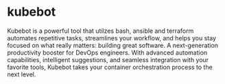 # kubebot
Kubebot is a powerful tool that utilzes bash, ansible and terraform automates repetitive tasks, streamlines your workflow, and helps you stay focused on what really matters: building great software. A next-generation productivity booster for DevOps engineers. With advanced automation capabilities, intelligent suggestions, and seamless integration with your favorite tools, Kubebot takes your container orchestration process to the next level.
